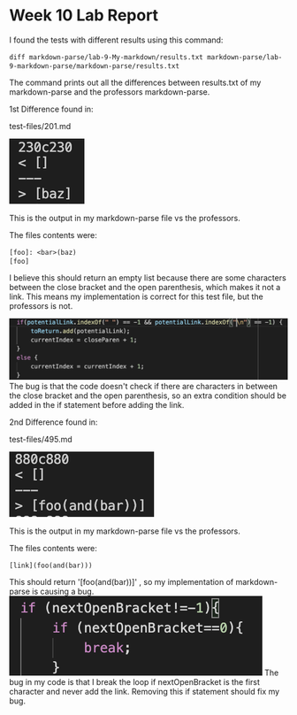 # Week 10 Lab Report 


I found the tests with different results using this command:
```
diff markdown-parse/lab-9-My-markdown/results.txt markdown-parse/lab-9-markdown-parse/markdown-parse/results.txt
```

The command prints out all the differences between results.txt of my markdown-parse and the professors markdown-parse. 

1st Difference found in:
   
test-files/201.md


![image](markdown.png)

This is the output in my markdown-parse file vs the professors.

The files contents were:
```
[foo]: <bar>(baz)
[foo]
```
I believe this should return an empty list because there are some characters between the close bracket and the open parenthesis, which makes it not a link. This means my implementation is correct for this test file, but the professors is not.

![image](bug.png)
The bug is that the code doesn't check if there are characters in between the close bracket and the open parenthesis, so an extra condition should be added in the if statement before adding the link.


2nd Difference found in:

test-files/495.md

![image](expected.png)

This is the output in my markdown-parse file vs the professors.

The files contents were:
```
[link](foo(and(bar)))
```

This should return  '[foo(and(bar))]' , so my implementation of markdown-parse is causing a bug.
![image](bug10.png)
The bug in my code is that I break the loop if nextOpenBracket is the first character and never add the link. Removing this if statement should fix my bug.